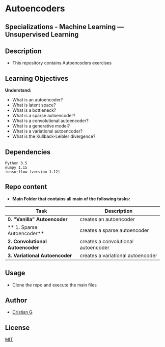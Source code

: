# Autoencoders
## Specializations - Machine Learning ― Unsupervised Learning

## Description

* This repository contains Autoencoders exercises

## Learning Objectives

**Understand:**

* What is an autoencoder?
* What is latent space?
* What is a bottleneck?
* What is a sparse autoencoder?
* What is a convolutional autoencoder?
* What is a generative model?
* What is a variational autoencoder?
* What is the Kullback-Leibler divergence?

## Dependencies
```
Python 3.5
numpy 1.15
tensorflow (version 1.12)
```

## Repo content

* **Main Folder that contains all main of the following tasks:**

| Task | Description |
| --- | --- |
|**0. "Vanilla" Autoencoder**| creates an autoencoder
|** 1. Sparse Autoencoder**| creates a sparse autoencoder
|**2. Convolutional Autoencoder**| creates a convolutional autoencoder
|**3. Variational Autoencoder**| creates a variational autoencoder

## Usage
* Clone the repo and execute the main files

## Author
- [Cristian G](https://github.com/cristian-fg)

## License
[MIT](https://choosealicense.com/licenses/mit/)

